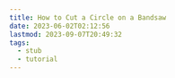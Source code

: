```yaml
---
title: How to Cut a Circle on a Bandsaw
date: 2023-06-02T02:12:56
lastmod: 2023-09-07T20:49:32
tags:
  - stub
  - tutorial
---
```

